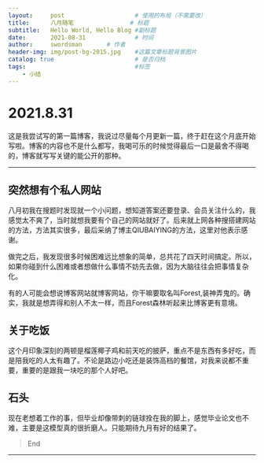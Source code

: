 ```yaml
---
layout:     post   				    # 使用的布局（不需要改）
title:      八月随笔 				# 标题 
subtitle:   Hello World, Hello Blog #副标题
date:       2021-08-31 				# 时间
author:     swordsman       # 作者
header-img: img/post-bg-2015.jpg 	#这篇文章标题背景图片
catalog: true 						# 是否归档
tags:								#标签
    - 小结 
---
```


# 2021.8.31

这是我尝试写的第一篇博客，我说过尽量每个月更新一篇，终于赶在这个月底开始写啦。博客的内容也不是什么都写，我喝可乐的时候觉得最后一口是最舍不得喝的，博客就写写关键的能公开的那种。

--------------

## 突然想有个私人网站
八月初我在搜题时发现就一个小问题，想知道答案还要登录、会员关注什么的，我感觉太不爽了，当时就想我要有个自己的网站就好了。后来就上网各种搜搭建网站的方法，方法其实很多，最后采纳了博主QIUBAIYING的方法，这里对他表示感谢。

做完之后，我发现很多时候困难远比想象的简单，总共花了四天时间搞定。所以，如果你碰到什么困难或者想做什么事情不妨先去做，因为大脑往往会把事情复杂化。

有的人可能会想说博客网站就博客网站，你干嘛要取名叫Forest,装神弄鬼的。确实，我就是想弄得和别人不太一样，而且Forest森林听起来比博客更有意境。

## 关于吃饭
这个月印象深刻的两顿是榴莲椰子鸡和前天吃的披萨，重点不是东西有多好吃，而是陪我吃的人太有趣了。不论是路边小吃还是装饰高档的餐馆，对我来说都不重要，重要的是跟我一块吃的那个人好吧。

## 石头
现在老想着工作的事，但毕业却像带刺的链球拴在我的脚上，感觉毕业论文也不难，主要是这模型真的很折磨人。只能期待九月有好的结果了。

> End

------------------------

